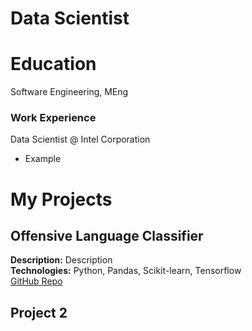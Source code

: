 
# Data Scientist

# Education
Software Engineering,         MEng

### Work Experience
Data Scientist @ Intel Corporation
- Example

# My Projects

## Offensive Language Classifier
**Description:** Description  
**Technologies:** Python, Pandas, Scikit-learn, Tensorflow  
[GitHub Repo](https://github.com/AElGohary002/TweetClassifier)

## Project 2
